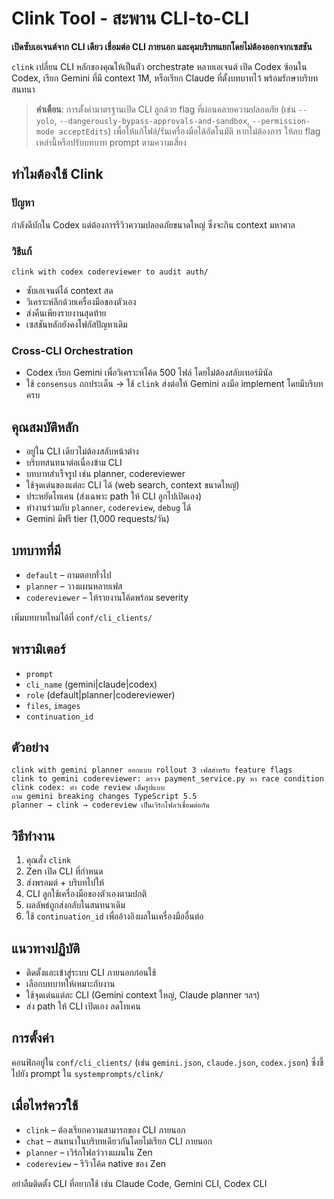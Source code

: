 # Clink Tool - สะพาน CLI-to-CLI

**เปิดซับเอเจนต์จาก CLI เดียว เชื่อมต่อ CLI ภายนอก และคุมบริบทแยกโดยไม่ต้องออกจากเซสชัน**

`clink` เปลี่ยน CLI หลักของคุณให้เป็นตัว orchestrate หลายเอเจนต์ เปิด Codex ซ้อนใน Codex, เรียก Gemini ที่มี context 1M, หรือเรียก Claude ที่ตั้งบทบาทไว้ พร้อมรักษาบริบทสนทนา

> **คำเตือน**: การตั้งค่ามาตรฐานเปิด CLI ลูกด้วย flag ที่ผ่อนคลายความปลอดภัย (เช่น `--yolo`, `--dangerously-bypass-approvals-and-sandbox`, `--permission-mode acceptEdits`) เพื่อให้แก้ไฟล์/รันเครื่องมือได้อัตโนมัติ หากไม่ต้องการ ให้ลบ flag เหล่านี้หรือปรับบทบาท prompt ตามความเสี่ยง

## ทำไมต้องใช้ Clink

### ปัญหา
กำลังดีบักใน Codex แต่ต้องการรีวิวความปลอดภัยขนาดใหญ่ ซึ่งจะกิน context มหาศาล

### วิธีแก้
```
clink with codex codereviewer to audit auth/
```
- ซับเอเจนต์ได้ context สด
- วิเคราะห์ลึกด้วยเครื่องมือของตัวเอง
- ส่งคืนเพียงรายงานสุดท้าย
- เซสชันหลักยังคงโฟกัสปัญหาเดิม

### Cross-CLI Orchestration
- Codex เรียก Gemini เพื่อวิเคราะห์โค้ด 500 ไฟล์ โดยไม่ต้องสลับเทอร์มินัล
- ใช้ `consensus` ถกประเด็น → ใช้ `clink` ส่งต่อให้ Gemini ลงมือ implement โดยมีบริบทครบ

## คุณสมบัติหลัก
- อยู่ใน CLI เดียวไม่ต้องสลับหน้าต่าง
- บริบทสนทนาต่อเนื่องข้าม CLI
- บทบาทสำเร็จรูป เช่น planner, codereviewer
- ใช้จุดเด่นของแต่ละ CLI ได้ (web search, context ขนาดใหญ่)
- ประหยัดโทเคน (ส่งเฉพาะ path ให้ CLI ลูกไปเปิดเอง)
- ทำงานร่วมกับ `planner`, `codereview`, `debug` ได้
- Gemini มีฟรี tier (1,000 requests/วัน)

## บทบาทที่มี
- `default` – ถามตอบทั่วไป
- `planner` – วางแผนหลายเฟส
- `codereviewer` – ให้รายงานโค้ดพร้อม severity

เพิ่มบทบาทใหม่ได้ที่ `conf/cli_clients/`

## พารามิเตอร์
- `prompt`
- `cli_name` (gemini|claude|codex)
- `role` (default|planner|codereviewer)
- `files`, `images`
- `continuation_id`

## ตัวอย่าง
```
clink with gemini planner ออกแบบ rollout 3 เฟสสำหรับ feature flags
clink to gemini codereviewer: ตรวจ payment_service.py หา race condition
clink codex: ทำ code review เต็มรูปแบบ
ถาม gemini breaking changes TypeScript 5.5
planner → clink → codereview เป็นเวิร์กโฟลว์เชื่อมต่อกัน
```

## วิธีทำงาน
1. คุณสั่ง `clink`
2. Zen เปิด CLI ที่กำหนด
3. ส่งพรอมต์ + บริบทไปให้
4. CLI ลูกใช้เครื่องมือของตัวเองตามปกติ
5. ผลลัพธ์ถูกส่งกลับในสนทนาเดิม
6. ใช้ `continuation_id` เพื่ออ้างอิงผลในเครื่องมืออื่นต่อ

## แนวทางปฏิบัติ
- ติดตั้งและเข้าสู่ระบบ CLI ภายนอกก่อนใช้
- เลือกบทบาทให้เหมาะกับงาน
- ใช้จุดเด่นแต่ละ CLI (Gemini context ใหญ่, Claude planner ฯลฯ)
- ส่ง path ให้ CLI เปิดเอง ลดโทเคน

## การตั้งค่า
คอนฟิกอยู่ใน `conf/cli_clients/` (เช่น `gemini.json`, `claude.json`, `codex.json`) ซึ่งชี้ไปยัง prompt ใน `systemprompts/clink/`

## เมื่อไหร่ควรใช้
- `clink` – ต้องเรียกความสามารถของ CLI ภายนอก
- `chat` – สนทนาในบริบทเดียวกันโดยไม่เรียก CLI ภายนอก
- `planner` – เวิร์กโฟลว์วางแผนใน Zen
- `codereview` – รีวิวโค้ด native ของ Zen

อย่าลืมติดตั้ง CLI ที่อยากใช้ เช่น Claude Code, Gemini CLI, Codex CLI
